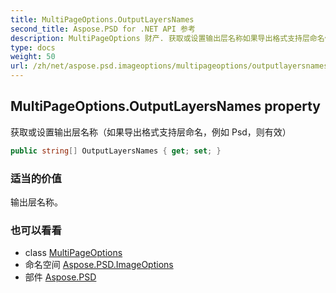 ```yaml
---
title: MultiPageOptions.OutputLayersNames
second_title: Aspose.PSD for .NET API 参考
description: MultiPageOptions 财产. 获取或设置输出层名称如果导出格式支持层命名例如 Psd则有效
type: docs
weight: 50
url: /zh/net/aspose.psd.imageoptions/multipageoptions/outputlayersnames/
---
```

## MultiPageOptions.OutputLayersNames property

获取或设置输出层名称（如果导出格式支持层命名，例如 Psd，则有效）

```csharp
public string[] OutputLayersNames { get; set; }
```

### 适当的价值

输出层名称。

### 也可以看看

* class [MultiPageOptions](../)
* 命名空间 [Aspose.PSD.ImageOptions](../../multipageoptions/)
* 部件 [Aspose.PSD](../../../)


